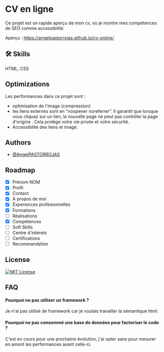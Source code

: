 
# CV en ligne

Ce projet est un rapide aperçu de mon cv, où je montre mes compétences de SEO comme accessibilité.

Aperçu : https://angelpastorrojas.github.io/cv-online/ 

## 🛠 Skills

HTML, CSS

## Optimizations

Les performances dans ce projet sont :
- optimisation de l'image (compression)
- les liens externes sont en "noopener noreferrer". Il garantit que lorsque vous cliquez sur un lien, la nouvelle page ne peut pas contrôler la page d'origine . Cela protège votre vie privée et votre sécurité.
- Accessibilité des liens et image.

## Authors

- [@AngelPASTORROJAS](https://github.com/AngelPASTORROJAS)


## Roadmap

- [x] Prénom NOM
- [x] Profil
- [x] Contact
- [x] À propos de moi
- [x] Éxperiences profesionnelles
- [x] Formations
- [ ] Réalisations
- [x] Compétences
- [ ] Soft Skills
- [ ] Centre d'intérets
- [ ] Certifications
- [ ] Recommandation

## License

[![MIT License](https://img.shields.io/badge/License-MIT-green.svg)](https://choosealicense.com/licenses/mit/)

## FAQ

#### Pourquoi ne pas utiliser un framework ?

Je n'ai pas utilisé de framework car je voulais travailler la sémantique html.

#### Pourquoi ne pas consommé une base de données pour factoriser le code ?

C'est en cours pour une prochaine évolution, j'ai opter sans pour mesurer en amont les performances avant celle-ci.
